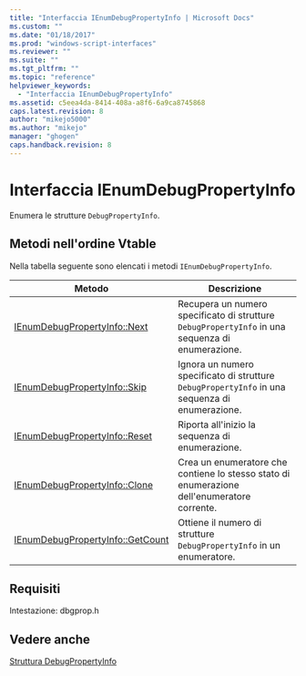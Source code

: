 ```yaml
---
title: "Interfaccia IEnumDebugPropertyInfo | Microsoft Docs"
ms.custom: ""
ms.date: "01/18/2017"
ms.prod: "windows-script-interfaces"
ms.reviewer: ""
ms.suite: ""
ms.tgt_pltfrm: ""
ms.topic: "reference"
helpviewer_keywords: 
  - "Interfaccia IEnumDebugPropertyInfo"
ms.assetid: c5eea4da-8414-408a-a8f6-6a9ca8745868
caps.latest.revision: 8
author: "mikejo5000"
ms.author: "mikejo"
manager: "ghogen"
caps.handback.revision: 8
---
```

# Interfaccia IEnumDebugPropertyInfo
Enumera le strutture `DebugPropertyInfo`.  
  
## Metodi nell'ordine Vtable  
 Nella tabella seguente sono elencati i metodi `IEnumDebugPropertyInfo`.  
  
|Metodo|Descrizione|  
|------------|-----------------|  
|[IEnumDebugPropertyInfo::Next](../../winscript/reference/ienumdebugpropertyinfo-next.md)|Recupera un numero specificato di strutture `DebugPropertyInfo` in una sequenza di enumerazione.|  
|[IEnumDebugPropertyInfo::Skip](../../winscript/reference/ienumdebugpropertyinfo-skip.md)|Ignora un numero specificato di strutture `DebugPropertyInfo` in una sequenza di enumerazione.|  
|[IEnumDebugPropertyInfo::Reset](../../winscript/reference/ienumdebugpropertyinfo-reset.md)|Riporta all'inizio la sequenza di enumerazione.|  
|[IEnumDebugPropertyInfo::Clone](../../winscript/reference/ienumdebugpropertyinfo-clone.md)|Crea un enumeratore che contiene lo stesso stato di enumerazione dell'enumeratore corrente.|  
|[IEnumDebugPropertyInfo::GetCount](../../winscript/reference/ienumdebugpropertyinfo-getcount.md)|Ottiene il numero di strutture `DebugPropertyInfo` in un enumeratore.|  
  
## Requisiti  
 Intestazione: dbgprop.h  
  
## Vedere anche  
 [Struttura DebugPropertyInfo](../../winscript/reference/debugpropertyinfo-structure.md)